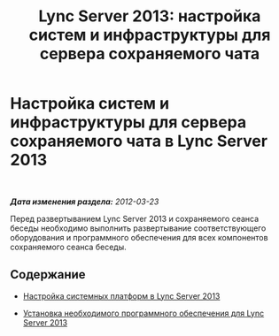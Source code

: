 ﻿---
title: 'Lync Server 2013: настройка систем и инфраструктуры для сервера сохраняемого чата'
TOCTitle: Настройка систем и инфраструктуры для сервера сохраняемого чата
ms:assetid: d433d056-988d-40f1-9521-5f3e7316756f
ms:mtpsurl: https://technet.microsoft.com/ru-ru/library/JJ205290(v=OCS.15)
ms:contentKeyID: 49311278
ms.date: 05/19/2016
mtps_version: v=OCS.15
ms.translationtype: HT
---

# Настройка систем и инфраструктуры для сервера сохраняемого чата в Lync Server 2013

 

_**Дата изменения раздела:** 2012-03-23_

Перед развертыванием Lync Server 2013 и сохраняемого сеанса беседы необходимо выполнить развертывание соответствующего оборудования и программного обеспечения для всех компонентов сохраняемого сеанса беседы.

## Содержание

  - [Настройка системных платформ в Lync Server 2013](lync-server-2013-set-up-system-platforms.md)

  - [Установка необходимого программного обеспечения для Lync Server 2013](lync-server-2013-install-lync-server-2013-prerequisite-software.md)

